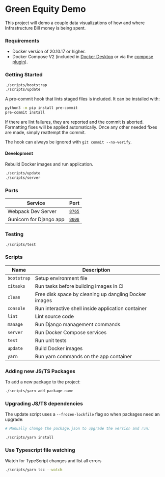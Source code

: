 # Green Equity Demo

This project will demo a couple data visualizations of how and where Infrastructure Bill money is being spent.

### Requirements

- Docker version of 20.10.17 or higher.
- Docker Compose V2 (included in [Docker Desktop](https://www.docker.com/products/docker-desktop/) or via the [compose plugin](https://docs.docker.com/compose/install/)).

### Getting Started

```sh
./scripts/bootstrap
./scripts/update
```

A pre-commit hook that lints staged files is included. It can be installed with:

```sh
python3 -m pip install pre-commit
pre-commit install
```

If there are lint failures, they are reported and the commit is aborted.
Formatting fixes will be applied automatically. Once any other needed fixes are made,
simply reattempt the commit.

The hook can always be ignored with `git commit --no-verify`.

#### Development

Rebuild Docker images and run application.

```sh
./scripts/update
./scripts/server
```

### Ports

| Service                   | Port                            |
| ------------------------- | ------------------------------- |
| Webpack Dev Server        | [`8765`](http://localhost:8765) |
| Gunicorn for Django app   | [`8008`](http://localhost:8008) |

### Testing

```sh
./scripts/test
```

### Scripts

| Name           | Description                                                   |
| -------------- | ------------------------------------------------------------- |
| `bootstrap`    | Setup environment file                                        |
| `citasks`      | Run tasks before building images in CI                        |
| `clean`        | Free disk space by cleaning up dangling Docker images         |
| `console`      | Run interactive shell inside application container            |
| `lint`         | Lint source code                                              |
| `manage`       | Run Django management commands                                |
| `server`       | Run Docker Compose services                                   |
| `test`         | Run unit tests                                                |
| `update`       | Build Docker images                                           |
| `yarn`         | Run yarn commands on the app container                        |

### Adding new JS/TS Packages

To add a new package to the project:

```sh
./scripts/yarn add package-name
```

### Upgrading JS/TS dependencies

The update script uses a `--frozen-lockfile` flag so when packages need an upgrade:

```sh
# Manually change the package.json to upgrade the version and run:

./scripts/yarn install
```

### Use Typescript file watching

Watch for TypeScript changes and list all errors
```sh
./scripts/yarn tsc --watch
```